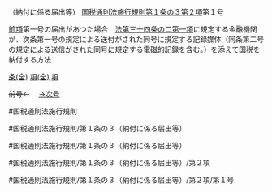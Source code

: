 （納付に係る届出等）
[国税通則法施行規則第１条の３第２項](国税通則法施行規則＿第１条の３第２項)第１号

[前項](国税通則法施行規則＿第１条の３第１項)第一号の届出があつた場合　[法第三十四条の二第一項](国税通則法＿＿＿＿＿第３４条の２第１項)に規定する金融機関が、次条第一号の規定による送付がされた同号に規定する記録媒体（同条第二号の規定による送信がされた同号に規定する電磁的記録を含む。）を添えて国税を納付する方法

[条(全)](国税通則法施行規則＿第１条の３_.md)    [項(全)](国税通則法施行規則＿第１条の３第２項_.md)    [項](国税通則法施行規則＿第１条の３第２項.md)

~~前号←~~　  [→次号](国税通則法施行規則＿第１条の３第２項第２号.md)

#国税通則法施行規則

#国税通則法施行規則/第１条の３（納付に係る届出等）

#国税通則法施行規則/第１条の３（納付に係る届出等）

#国税通則法施行規則/第１条の３（納付に係る届出等）/第２項

#国税通則法施行規則/第１条の３（納付に係る届出等）/第２項/第１号

